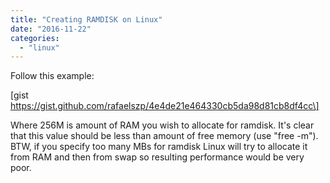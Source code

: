 ```yaml
---
title: "Creating RAMDISK on Linux"
date: "2016-11-22"
categories: 
  - "linux"
---
```


Follow this example:

\[gist https://gist.github.com/rafaelszp/4e4de21e464330cb5da98d81cb8df4cc\]

Where 256M is amount of RAM you wish to allocate for ramdisk. It's clear that this value should be less than amount of free memory (use "free -m"). BTW, if you specify too many MBs for ramdisk Linux will try to allocate it from RAM and then from swap so resulting performance would be very poor.
